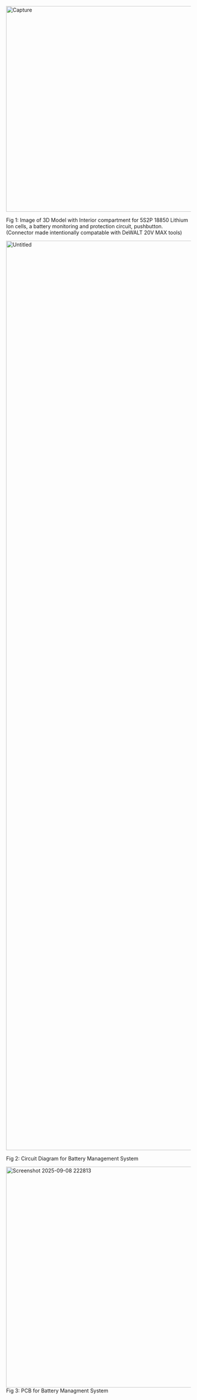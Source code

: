 <img width="891" height="561" alt="Capture" src="https://github.com/user-attachments/assets/4e348789-8a6a-492f-a049-03e9cd22be57" />

Fig 1: Image of 3D Model with Interior compartment for 5S2P 18850 Lithium Ion cells, a battery monitoring and protection circuit, pushbutton. (Connector made intentionally compatable with DeWALT 20V MAX tools)

<img width="3507" height="2480" alt="Untitled" src="https://github.com/user-attachments/assets/244f1abe-5b86-4847-afd7-a7f1ed319369" />

Fig 2: Circuit Diagram for Battery Management System

<img width="976" height="602" alt="Screenshot 2025-09-08 222813" src="https://github.com/user-attachments/assets/dd1f1d65-4821-4f93-9f7a-b766751bc9c4" />
Fig 3: PCB for Battery Managment System
